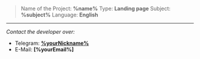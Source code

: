 > Name of the Project: **%name%**
> Type: **Landing page**
> Subject: **%subject%**
> Language: **English**
---
_Contact the developer over:_
- Telegram: **[%yourNickname%](https://t.me/%yourNickname%)**
- E-Mail:   **[%yourEmail%]**